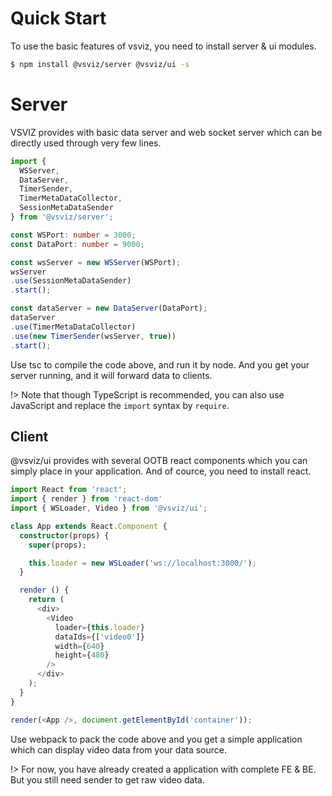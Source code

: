 # Quick Start

To use the basic features of vsviz, you need to install server & ui modules.

```bash
$ npm install @vsviz/server @vsviz/ui -s
```

# Server

VSVIZ provides with basic data server and web socket server which can be directly used through very few lines.

```typescript
import { 
  WSServer, 
  DataServer,
  TimerSender,
  TimerMetaDataCollector,
  SessionMetaDataSender
} from '@vsviz/server';

const WSPort: number = 3000;
const DataPort: number = 9000;

const wsServer = new WSServer(WSPort);
wsServer
.use(SessionMetaDataSender)
.start();

const dataServer = new DataServer(DataPort);
dataServer
.use(TimerMetaDataCollector)
.use(new TimerSender(wsServer, true))
.start();
```

Use tsc to compile the code above, and run it by node. And you get your server running, and it will forward data to clients. 

!> Note that though TypeScript is recommended, you can also use JavaScript and replace the `import` syntax by `require`.

## Client

@vsviz/ui provides with several OOTB react components which you can simply place in your application. And of cource, you need to install react.

```typescript  
import React from 'react';
import { render } from 'react-dom'
import { WSLoader, Video } from '@vsviz/ui';

class App extends React.Component {
  constructor(props) {
    super(props);

    this.loader = new WSLoader('ws://localhost:3000/');
  }

  render () {
    return (
      <div>
        <Video 
          loader={this.loader}
          dataIds={['video0']}
          width={640}
          height={480}
        />
      </div>
    );
  }
}

render(<App />, document.getElementById('container'));
```

Use webpack to pack the code above and you get a simple application which can display video data from your data source.

!> For now, you have already created a application with complete FE & BE. But you still need sender to get raw video data.
